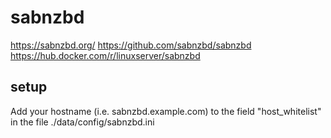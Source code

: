 # sabnzbd

https://sabnzbd.org/
https://github.com/sabnzbd/sabnzbd
https://hub.docker.com/r/linuxserver/sabnzbd

## setup

Add your hostname (i.e. sabnzbd.example.com) to the field "host_whitelist" in the file ./data/config/sabnzbd.ini
